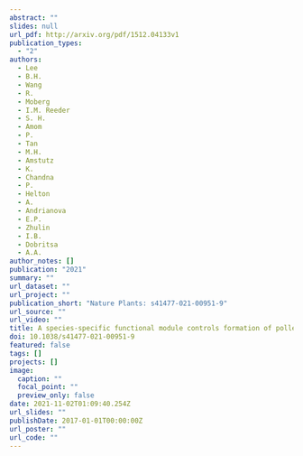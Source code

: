 ```yaml
---
abstract: ""
slides: null
url_pdf: http://arxiv.org/pdf/1512.04133v1
publication_types:
  - "2"
authors:
  - Lee
  - B.H.
  - Wang
  - R.
  - Moberg
  - I.M. Reeder
  - S. H.
  - Amom
  - P.
  - Tan
  - M.H.
  - Amstutz
  - K.
  - Chandna
  - P.
  - Helton
  - A.
  - Andrianova
  - E.P.
  - Zhulin
  - I.B.
  - Dobritsa
  - A.A.
author_notes: []
publication: "2021"
summary: ""
url_dataset: ""
url_project: ""
publication_short: "Nature Plants: s41477-021-00951-9"
url_source: ""
url_video: ""
title: A species-specific functional module controls formation of pollen apertures
doi: 10.1038/s41477-021-00951-9
featured: false
tags: []
projects: []
image:
  caption: ""
  focal_point: ""
  preview_only: false
date: 2021-11-02T01:09:40.254Z
url_slides: ""
publishDate: 2017-01-01T00:00:00Z
url_poster: ""
url_code: ""
---
```

